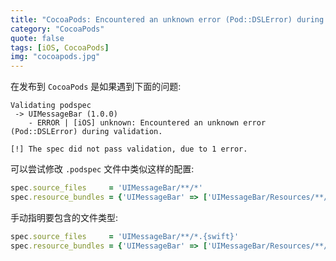 ```yaml
---
title: "CocoaPods: Encountered an unknown error (Pod::DSLError) during validation"
category: "CocoaPods"
quote: false
tags: [iOS, CocoaPods]
img: "cocoapods.jpg"
---
```

在发布到 `CocoaPods` 是如果遇到下面的问题:

```console
Validating podspec
 -> UIMessageBar (1.0.0)
    - ERROR | [iOS] unknown: Encountered an unknown error (Pod::DSLError) during validation.

[!] The spec did not pass validation, due to 1 error.
```

可以尝试修改 `.podspec` 文件中类似这样的配置:

```ruby
spec.source_files     = 'UIMessageBar/**/*'
spec.resource_bundles = {'UIMessageBar' => ['UIMessageBar/Resources/**/*']}
```

手动指明要包含的文件类型:

```ruby
spec.source_files     = 'UIMessageBar/**/*.{swift}'
spec.resource_bundles = {'UIMessageBar' => ['UIMessageBar/Resources/**/*.{xib,png}']}
```
